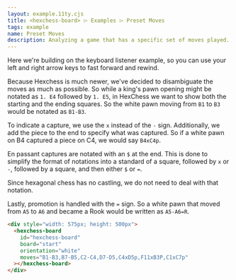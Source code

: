 ```yaml
---
layout: example.11ty.cjs
title: <hexchess-board> ⌲ Examples ⌲ Preset Moves
tags: example
name: Preset Moves
description: Analyzing a game that has a specific set of moves played.
---
```


<script src="https://unpkg.com/@webcomponents/webcomponentsjs@latest/webcomponents-loader.js"></script>
<script type="module" src="https://esm.sh/@hexchess/hexchess-board@latest/hexchess-board.js?module"></script>

<script>
  document.addEventListener('keydown', (event) => {
    event.preventDefault();
  });
  document.addEventListener('keyup', (event) => {
    event.preventDefault();
    if (event.code === 'KeyF') {
      document.querySelector('hexchess-board').flip();
    } else if (event.code === 'ArrowRight') {
      document.querySelector('hexchess-board').fastForward();
    } else if (event.code === 'ArrowLeft') {
      document.querySelector('hexchess-board').rewind();
    } else if (event.code === 'ArrowUp') {
      document.querySelector('hexchess-board').rewindAll();
    } else if (event.code === 'ArrowDown') {
      document.querySelector('hexchess-board').fastForwardAll();
    }
  });
  window.onload = () => {
    document.querySelector('hexchess-board').resize();
  };
</script>

Here we're building on the keyboard listener example, so you can use your left and right arrow keys to fast forward and rewind.

Because Hexchess is much newer, we've decided to disambiguate the moves as much as possible. So while a king's pawn opening might be notated as `1. E4` followed by `1. E5`, in HexChess we want to show both the starting and the ending squares. So the white pawn moving from `B1` to `B3` would be notated as `B1-B3`.

To indicate a capture, we use the `x` instead of the `-` sign. Additionally, we add the piece to the end to specify what was captured. So if a white pawn on B4 captured a piece on C4, we would say `B4xC4p`.

En passant captures are notated with an `$` at the end. This is done to simplify the format of notations into a standard of a square, followed by `x` or `-`, followed by a square, and then either `$` or `=`.

Since hexagonal chess has no castling, we do not need to deal with that notation.

Lastly, promotion is handled with the `=` sign. So a white pawn that moved from `A5` to `A6` and became a Rook would be written as `A5-A6=R`.

```html
<div style="width: 575px; height: 500px">
  <hexchess-board
    id="hexchess-board"
    board="start"
    orientation="white"
    moves="B1-B3,B7-B5,C2-C4,D7-D5,C4xD5p,F11xB3P,C1xC7p"
  ></hexchess-board>
</div>
```

<div style="width: 575px; height: 500px">
  <hexchess-board
    id="hexchess-board"
    board="start"
    orientation="white"
    moves="B1-B3,B7-B5,C2-C4,D7-D5,C4xD5p,F11xB3P,C1xC7p"
  ></hexchess-board>
</div>
